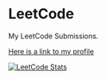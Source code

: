 # LeetCode
My LeetCode Submissions.

[Here is a link to my profile](https://leetcode.com/EthanLawr/)

[![LeetCode Stats](https://leetcard.jacoblin.cool/EthanLawr?theme=catppuccinMocha&font=Commissioner&ext=activity)](https://leetcard.jacoblin.cool/EthanLawr?theme=catppuccinMocha&font=Commissioner&ext=activity)